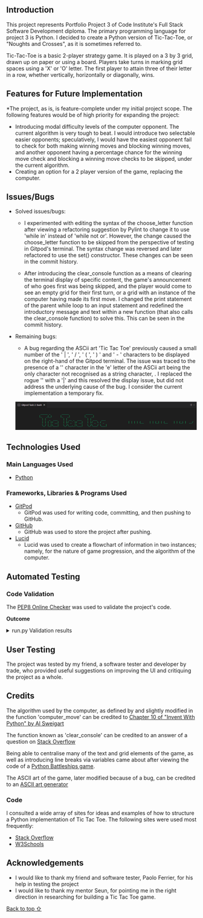 ## Introduction

This project represents Portfolio Project 3 of Code Institute's Full Stack Software Development diploma. The primary programming language for project 3 is Python. I decided to create a Python version of Tic-Tac-Toe, or "Noughts and Crosses", as it is sometimes referred to.

Tic-Tac-Toe is a basic 2-player strategy game. It is played on a 3 by 3 grid, drawn up on paper or using a board. Players take turns in marking grid spaces using a 'X' or 'O' letter. The first player to attain three of their letter in a row, whether vertically, horizontally or diagonally, wins.

## Features for Future Implementation
*The project, as is, is feature-complete under my initial project scope. The following features would be of high priority for expanding the project:

- Introducing modal difficulty levels of the computer opponent. The current algorithm is very tough to beat. I would introduce two selectable easier opponents; speculatively, I would have the easiest opponent fail to check for both making winning moves and blocking winning moves, and another opponent having a percentage chance for the winning move check and blocking a winning move checks to be skipped, under the current algorithm.
- Creating an option for a 2 player version of the game, replacing the computer.


## Issues/Bugs

- Solved issues/bugs:
    - I experimented with editing the syntax of the choose_letter function after viewing a refactoring suggestion by Pylint to change it to use 'while in' instead of 'while not or'. However, the change caused the choose_letter function to be skipped from the perspective of testing in Gitpod's terminal. The syntax change was reversed and later refactored to use the set() constructor. These changes can be seen in the commit history.

    - After introducing the clear_console function as a means of clearing the terminal display of specific content, the game's announcement of who goes first was being skipped, and the player would come to see an empty grid for their first turn, or a grid with an instance of the computer having made its first move. I changed the print statement of the parent while loop to an input statement and redefined the introductory message and text within a new function (that also calls the clear_console function) to solve this. This can be seen in the commit history.

- Remaining bugs:
    - A bug regarding the ASCii art 'Tic Tac Toe' previously caused a small number of the ' | ', ' / ', ' ( ', ' ) ' and ' - ' characters to be displayed on the right-hand of the Gitpod terminal. The issue was traced to the presence of a '\' character in the 'e' letter of the ASCii art being the only character not recognised as a string character, . I replaced the rogue '\' with a '|' and this resolved the display issue, but did not address the underlying cause of the bug. I consider the current implementation a temporary fix.

    ![ASCii display bug](assets/readme_files/ascii_bug.PNG)

## Technologies Used
### Main Languages Used
- [Python](https://en.wikipedia.org/wiki/Python_(programming_language) "Link to Python Wiki")

### Frameworks, Libraries & Programs Used
- [GitPod](https://gitpod.io/ "Link to GitPod homepage")
    - GitPod was used for writing code, committing, and then pushing to GitHub.
- [GitHub](https://github.com/ "Link to GitHub")
    - GitHub was used to store the project after pushing.
- [Lucid](https://lucid.app/ "Link to Lucid homepage")
    - Lucid was used to create a flowchart of information in two instances; namely, for the nature of game progression, and the algorithm of the computer.


## Automated Testing

### Code Validation

The [PEP8 Online Checker](https://extendsclass.com/python-tester.html/) was used to validate the project's code.

**Outcome**

<details>
<summary>run.py Validation results</summary>

![run.py Validation results](assets/readme_files/pep8_validation.PNG.png)

</details>

## User Testing

The project was tested by my friend, a software tester and developer by trade, who provided useful suggestions on improving the UI and critiquing the project as a whole.

## Credits

The algorithm used by the computer, as defined by and slightly modified in the function 'computer_move' can be credited to [Chapter 10 of "Invent With Python" by Al Sweigart](http://inventwithpython.com/chapter10.html "Link to Chapter 10 of 'Invent With Python")

The function known as 'clear_console' can be credited to an answer of a question on [Stack Overflow](https://stackoverflow.com/questions/2084508/clear-terminal-in-python "Link to a Stack Overflow page concerning clearing a Python terminal")

Being able to centralise many of the text and grid elements of the game, as well as introducing line breaks via variables came about after viewing the code of a [Python Battleships game](https://github.com/Becky139/Battleship "Link to a fellow student's game").

The ASCII art of the game, later modified because of a bug, can be credited to an [ASCII art generator](http://www.network-science.de/ascii/ "Link to an ASCII art generator")

### Code

I consulted a wide array of sites for ideas and examples of how to structure a Python implementation of Tic Tac Toe. The following sites were used most frequently:

- [Stack Overflow](https://stackoverflow.com/ "Link to Stack Overflow page")
- [W3Schools](https://www.w3schools.com/ "Link to W3Schools page")

## Acknowledgements

- I would like to thank my friend and software tester, Paolo Ferrier, for his help in testing the project
- I would like to thank my mentor Seun, for pointing me in the right direction in researching for building a Tic Tac Toe game.

[Back to top ⇧](#)
